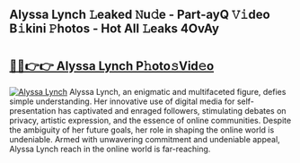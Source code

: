 ## Alyssa Lynch 𝙻eaked 𝙽u𝚍e - Part-ayQ 𝚅𝚒deo B𝚒kini 𝙿hotos - Hot All 𝙻eaks 4OvAy

# <h2><a href="http://ld1j81.urlbe.top/?page=Alyssa+Lynch">🔗🔗👉👉 Alyssa Lynch P𝚑oto𝚜Vid𝚎o</a></h2>

[![Alyssa Lynch](https://i.imgur.com/eBuTRDB.gif)](http://ld1j81.urlbe.top/?page=Alyssa+Lynch)
Alyssa Lynch, an enigmatic and multifaceted figure, defies simple understanding. Her innovative use of digital media for self-presentation has captivated and enraged followers, stimulating debates on privacy, artistic expression, and the essence of online communities. Despite the ambiguity of her future goals, her role in shaping the online world is undeniable. Armed with unwavering commitment and undeniable appeal, Alyssa Lynch reach in the online world is far-reaching.
